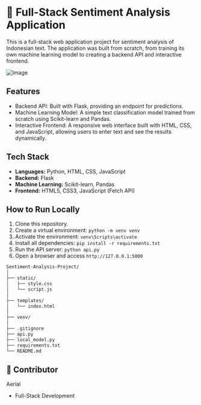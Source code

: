 # 🤖 Full-Stack Sentiment Analysis Application

This is a full-stack web application project for sentiment analysis of Indonesian text. The application was built from scratch, from training its own machine learning model to creating a backend API and interactive frontend.

![Image](https://github.com/user-attachments/assets/a657ac7c-a001-43ec-b982-2cbd63e3e358)

## Features
* Backend API: Built with Flask, providing an endpoint for predictions.
* Machine Learning Model: A simple text classification model trained from scratch using Scikit-learn and Pandas.
* Interactive Frontend: A responsive web interface built with HTML, CSS, and JavaScript, allowing users to enter text and see the results dynamically.

## Tech Stack
* **Languages:** Python, HTML, CSS, JavaScript
* **Backend:** Flask
* **Machine Learning:** Scikit-learn, Pandas
* **Frontend:** HTML5, CSS3, JavaScript (Fetch API)

## How to Run Locally
1. Clone this repository.
2. Create a virtual environment: `python -m venv venv`
3. Activate the environment: `venv\Scripts\activate`
4. Install all dependencies: `pip install -r requirements.txt`
5. Run the API server: `python api.py`
6. Open a browser and access `http://127.0.0.1:5000`

```bash
Sentiment-Analysis-Project/
│
├── static/
│   ├── style.css         
│   └── script.js         
│
├── templates/
│   └── index.html        
│
├── venv/                   
│
├── .gitignore              
├── api.py                
├── local_model.py        
├── requirements.txt      
└── README.md             
```

## 👤 Contributor
Aerial
- Full-Stack Development

